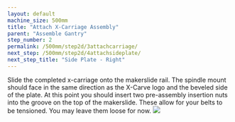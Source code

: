 ```yaml
---
layout: default
machine_size: 500mm
title: "Attach X-Carriage Assembly"
parent: "Assemble Gantry"
step_number: 2
permalink: /500mm/step2d/3attachcarriage/
next_step: /500mm/step2d/4attachsideplate/
next_step_title: "Side Plate - Right"
---
```



Slide the completed x-carriage onto the makerslide rail. The spindle mount should face in the same direction as the X-Carve logo and the beveled side of the plate. At this point you should insert two pre-assembly insertion nuts into the groove on the top of the makerslide. These allow for your belts to be tensioned. You may leave them loose for now.
<img src="../../step2/photo/P4210438jpg02.jpg">
